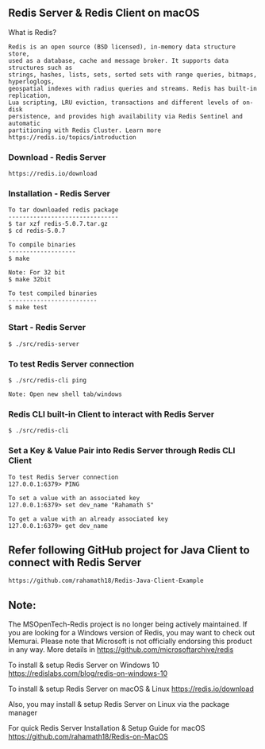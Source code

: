 
## Redis Server & Redis Client on macOS


What is Redis?

	Redis is an open source (BSD licensed), in-memory data structure store, 
	used as a database, cache and message broker. It supports data structures such as 
	strings, hashes, lists, sets, sorted sets with range queries, bitmaps, hyperloglogs, 
	geospatial indexes with radius queries and streams. Redis has built-in replication, 
	Lua scripting, LRU eviction, transactions and different levels of on-disk 
	persistence, and provides high availability via Redis Sentinel and automatic 
	partitioning with Redis Cluster. Learn more https://redis.io/topics/introduction


### Download - Redis Server

	https://redis.io/download


### Installation - Redis Server
	
	To tar downloaded redis package
	-------------------------------
	$ tar xzf redis-5.0.7.tar.gz
	$ cd redis-5.0.7
	
	To compile binaries
	-------------------
	$ make
	
	Note: For 32 bit
	$ make 32bit
	
	To test compiled binaries
	-------------------------
	$ make test

### Start - Redis Server
	$ ./src/redis-server
	
### To test Redis Server connection
	$ ./src/redis-cli ping
	
	Note: Open new shell tab/windows
	
### Redis CLI built-in Client to interact with Redis Server
	$ ./src/redis-cli
	
### Set a Key & Value Pair into Redis Server through Redis CLI Client
	
	To test Redis Server connection
	127.0.0.1:6379> PING
	
	To set a value with an associated key
	127.0.0.1:6379> set dev_name "Rahamath S"
	
	To get a value with an already associated key
	127.0.0.1:6379> get dev_name
	
	
## Refer following GitHub project for Java Client to connect with Redis Server

	https://github.com/rahamath18/Redis-Java-Client-Example



## Note:

The MSOpenTech-Redis project is no longer being actively maintained. If you are looking for a Windows version of Redis, you may want to check out Memurai. Please note that Microsoft is not officially endorsing this product in any way. More details in https://github.com/microsoftarchive/redis

To install & setup Redis Server on Windows 10 https://redislabs.com/blog/redis-on-windows-10

To install & setup Redis Server on macOS & Linux https://redis.io/download

Also, you may install & setup Redis Server on Linux via the package manager

For quick Redis Server Installation & Setup Guide for macOS https://github.com/rahamath18/Redis-on-MacOS
	